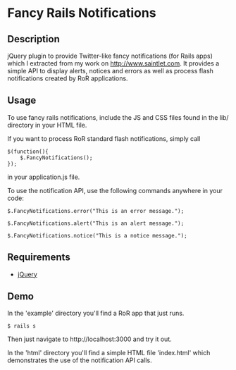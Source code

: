 Fancy Rails Notifications
=======================


Description
-----------
jQuery plugin to provide Twitter-like fancy notifications (for Rails apps) which I extracted from my work on http://www.saintlet.com. It provides a simple API to display alerts, notices and errors as well as process flash notifications created by RoR applications.


Usage
----------
To use fancy rails notifications, include the JS and CSS files found in the lib/ directory in your HTML file.


If you want to process RoR standard flash notifications, simply call

	$(function(){
		$.FancyNotifications();
	});

in your application.js file.


To use the notification API, use the following commands anywhere in your code:

	$.FancyNotifications.error("This is an error message.");

	$.FancyNotifications.alert("This is an alert message.");

	$.FancyNotifications.notice("This is a notice message.");
	
	

Requirements
------------

* [jQuery](http://download.jquery.com)

Demo
----

In the 'example' directory you'll find a RoR app that just runs.

    $ rails s
    
Then just navigate to http://localhost:3000 and try it out.

In the 'html' directory you'll find a simple HTML file 'index.html' which demonstrates the use of the notification API calls.
